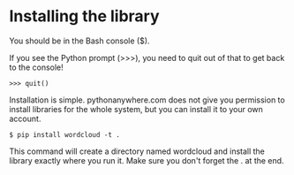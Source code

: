 # Installing the library

You should be in the Bash console ($).


If you see the Python prompt (>>>), you need to quit out of that to get back to the console!
```
>>> quit()
```

Installation is simple.  pythonanywhere.com does not give you permission to install libraries for the whole system, but you can install it to your own account.  

```
$ pip install wordcloud -t .
```

This command will create a directory named wordcloud and install the library exactly where you run it.  Make sure you don't forget the . at the end.  

